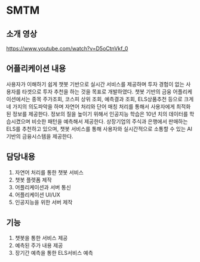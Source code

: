 # SMTM 
## 소개 영상
https://www.youtube.com/watch?v=D5oCtnVkf_0
## 어플리케이션 내용
사용자가 이해하기 쉽게 챗봇 기반으로 실시간 서비스를 제공하며 투자 경험이 없는 사용자를 타겟으로
투자 추천을 하는 것을 목표로 개발하였다.
챗봇 기반의 금융 어플리케이션에서는 종목 주가조회, 코스피 상위 조회, 예측결과 조회, ELS상품추천 등으로
크게 네 가지의 의도파악을 하며 자연어 처리와 단어 매칭 처리를 통해서 사용자에게 최적화된 정보를 제공한다.
정보의 질을 높이기 위해서 인공지능 학습은 10년 치의 데이터를 학습시켰으며 비슷한 패턴을 예측해서 제공한다.
상장기업의 주식과 은행에서 판매하는 ELS를 추천하고 있으며,
챗봇 서비스를 통해 사용자와 실시간적으로 소통할 수 있는 AI기반의 금융시스템을 제공한다.

## 담당내용
1) 자연어 처리를 통한 챗봇 서비스
2) 챗봇 플렛폼 제작
3) 어플리케이션과 서버 통신
4) 어플리케이션 UI/UX
5) 인공지능을 위한 서버 제작

## 기능
1) 챗봇을 통한 서비스 제공
2) 예측된 주가 내용 제공
3) 장기간 예측을 통한 ELS서비스 예측
